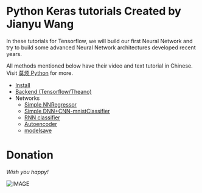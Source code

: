 # Python Keras tutorials Created by Jianyu Wang

In these tutorials for Tensorflow, we will build our first Neural Network and try to build some advanced Neural Network architectures developed recent years.

All methods mentioned below have their video and text tutorial in Chinese. Visit [莫烦 Python](https://morvanzhou.github.io/tutorials/) for more.


* [Install](https://github.com/NJUPTwangjianyu/KerasTutorials/blob/master/1-installation.py)
* [Backend (Tensorflow/Theano)](https://github.com/NJUPTwangjianyu/KerasTutorials/blob/master/2-backend.py)
* Networks
  * [Simple NNRegressor](https://github.com/NJUPTwangjianyu/KerasTutorials/blob/master/3-nnregressor.ipynb)
  * [Simple DNN+CNN-mnistClassifier](https://github.com/NJUPTwangjianyu/KerasTutorials/blob/master/4-mnistclassifierDNN%2BCNN.ipynb)
  * [RNN classifier](https://github.com/NJUPTwangjianyu/KerasTutorials/blob/master/5-mnistsimpleRNN.ipynb)
  * [Autoencoder](https://github.com/NJUPTwangjianyu/KerasTutorials/blob/master/6-autoencoder.ipynb)
  * [modelsave](https://github.com/NJUPTwangjianyu/KerasTutorials/blob/master/7-modelsave.ipynb)


# Donation

*Wish you happy!*

![IMAGE](https://image.baidu.com/search/detail?ct=503316480&z=0&ipn=d&word=皮卡丘&hs=2&pn=6&spn=0&di=1870&pi=0&rn=1&tn=baiduimagedetail&is=0%2C0&ie=utf-8&oe=utf-8&cl=2&lm=-1&cs=1048285110%2C338811731&os=525125411%2C2600432185&simid=4266772209%2C652957435&adpicid=0&lpn=0&ln=30&fr=ala&fm=&sme=&cg=&bdtype=0&oriquery=皮卡丘&objurl=http%3A%2F%2Fe.hiphotos.baidu.com%2Fzhidao%2Fwh%3D450%2C600%2Fsign%3D5b4ac0b3aeec8a13144f5fe4c233bdb9%2Fd50735fae6cd7b899237dedf082442a7d9330e16.jpg&fromurl=ippr_z2C%24qAzdH3FAzdH3Fzit1w5_z%26e3Bkwt17_z%26e3Bv54AzdH3Fq7jfpt5gAzdH3F888n8bnmn8lblbn8cnl_z%26e3Bip4s&gsm=7&islist=&querylist=)

